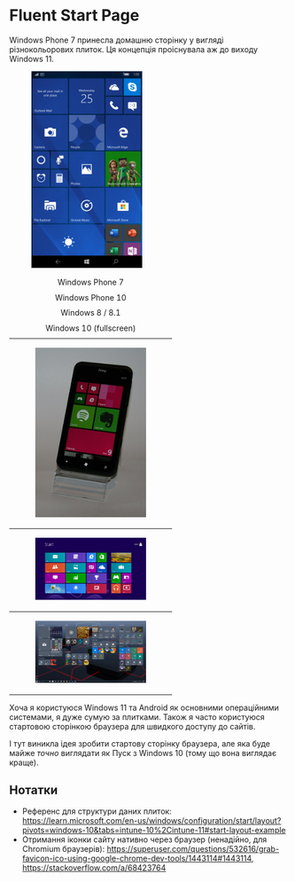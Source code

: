 # Fluent Start Page

Windows Phone 7 принесла домашню сторінку у вигляді різнокольорових плиток. Ця концепція проіснувала аж до виходу Windows 11.

<table>
	<tr>
		<td rowspan="2">
			<figure>
				<img src="./docs/winphone7-home.jpg" alt="Windows Phone 7" width="200" />
				<caption>Windows Phone 7</caption>
			</figure>
			<figure>
				<img src="./docs/winphone10-home.png" alt="Windows Phone 10" width="200" />
				<caption>Windows Phone 10</caption>
			</figure>
		</td>
		<td>
			<figure>
				<img src="./docs/win8-start.png" alt="Windows 8" width="200" />
				<caption>Windows 8 / 8.1</caption>
			</figure>
		</td>
	</tr>
	<tr>
		<td>
			<figure>
				<img src="./docs/win10-start-fullscreen.png" alt="Windows 10" width="200" />
				<caption>Windows 10 (fullscreen)</caption>
			</figure>
		</td>
	</tr>
</table>

Хоча я користуюся Windows 11 та Android як основними операційними системами, я дуже сумую за плитками. Також я часто користуюся стартовою сторінкою браузера для швидкого доступу до сайтів.

І тут виникла ідея зробити стартову сторінку браузера, але яка буде майже *точно* виглядати як Пуск з Windows 10 (тому що вона виглядає краще).

## Нотатки

- Референс для структури даних плиток: <https://learn.microsoft.com/en-us/windows/configuration/start/layout?pivots=windows-10&tabs=intune-10%2Cintune-11#start-layout-example>
- Отримання іконки сайту нативно через браузер (ненадійно, для Chromium браузерів): <https://superuser.com/questions/532616/grab-favicon-ico-using-google-chrome-dev-tools/1443114#1443114>, <https://stackoverflow.com/a/68423764>
